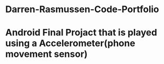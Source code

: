 # Darren-Rasmussen-Code-Portfolio
# Android Final Projact that is played using a Accelerometer(phone movement sensor)
